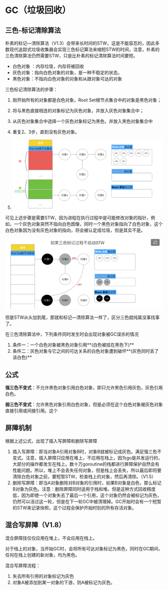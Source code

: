 # GC（垃圾回收）

## 三色-标记清除算法

朴素的标记—清除算法（V1.3）会带来长时间的STW，这是不能容忍的，因此多数现代追踪式垃圾收集器会实现三色标记算法来缩短STW的时间，注意，朴素的三色清除算法仍然需要STW，只是比朴素的标记清除算法时间要短。

- 白色对象 ：内存垃圾，内存将被回收
- 灰色对象：指向白色对象的对象，是一种不稳定的状态。
- 黑色对象：不指向白色对象的对象和从跟对象可达的对象

三色标记清除算法的步骤：

1. 刚开始所有的对象都是白色对象，Root Set根节点集合中的对象是黑色对象；
2. 将与黑色直接相连的对象标记为灰色对象，并放入灰色对象集合中；
3. 从灰色对象集合中选择一个灰色对象标记为黑色，并放入黑色对象集合中
4. 重复2、3步，直到没有灰色对象。

1. <img src="./assets/gc/image-20220701140206457.png" alt="image-20220701140206457" style="zoom:50%;" />

可见上述步骤是需要STW，因为进程在执行过程中是可能修改对象的指针，例如，一个灰色对象突然不指向白色图像，同时一个黑色对象指向了白色对象，这个白色对象因为没有灰色对象的指向，将会被认定成垃圾，但是其实不是。

![image-20220701141240121](./assets/gc/1656655949489.jpg)

但是STW从头加到尾，那就和标记—清除算法一样了，区分三色就纯属没事找事了。

在三色清除算法中，下列条件同时发生时会出现对象被GC误杀的情况

1. 条件一：一个白色对象被黑色对象引用**(白色被挂在黑色下)**
2.  条件二：灰色对象与它之间的可达关系的白色对象遭到破坏**(灰色同时丢了该白色)**

## 公式

**强三色不变式**：不允许黑色对象引用白色对象，即只允许黑色引用灰色，灰色引用白色。

**弱三色不变式**：允许黑色对象引用白色对象，但是必须在这个白色对象被灰色对象直接引用或间接引用。这个

## 屏障机制

根据上述公式，出现了插入写屏障和删除写屏障

1. 插入写屏障：即当对象A引用对象B时，对象B就被标记成灰色。满足强三色不变式。注意，插入屏障只应用在堆上，不应用在栈上，因为go是并发运行的，大部分的操作都发生在栈上。数十万goroutine的栈都进行屏障保护自然会有性能问题。所以，堆上不会丢失任何对象，但是栈上会丢失，所以最后即将要清除白色对象之前，要短暂STW，检查栈上的对象，然后再清除。（V1.5）
2. 删除写屏障：即当A对象删除对B对象的引用时，如果B对象是白色，那么标记B对象为灰色。注意：删除屏障同时适用于栈和堆。但是这种方式回收精度低，因为即使一个对象失去了最后一个引用，这个对象仍然会被标记为灰色，仍然可以活过这一轮，但是在下一轮GC中被清理掉。GC开始时会有一个短暂的STW来记录快照，这个过程会保护开始时刻的所有存活对象。 

## 混合写屏障（V1.8）

混合屏障技仅仅应用在堆上，不会应用在栈上。

对于栈上的对象，当开始GC时，会将所有可达对象标记为黑色，同时在GC期间，任何在栈上创建的新对象，均为黑色。

混合写屏障流程：

1. 失去所有引用的对象标记为灰色
2. 对象A被添加到某一对象的下游，则A被标记为灰色。